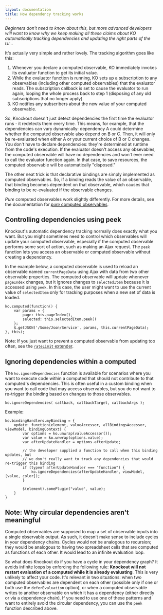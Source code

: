 ```yaml
---
layout: documentation
title: How dependency tracking works
---
```


*Beginners don't need to know about this, but more advanced developers will want to know why we keep making all these claims about KO automatically tracking dependencies and updating the right parts of the UI...*

It's actually very simple and rather lovely. The tracking algorithm goes like this:

1. Whenever you declare a computed observable, KO immediately invokes its evaluator function to get its initial value.
1. While the evaluator function is running, KO sets up a subscription to any observables (including other computed observables) that the evaluator reads. The subscription callback is set to cause the evaluator to run again, looping the whole process back to step 1 (disposing of any old subscriptions that no longer apply).
1. KO notifies any subscribers about the new value of your computed observable.

So, Knockout doesn't just detect dependencies the first time the evaluator runs - it redetects them every time. This means, for example, that the dependencies can vary dynamically: dependency A could determine whether the computed observable also depend on B or C. Then, it will only be re-evaluated when either A or your current choice of B or C changes. You don't have to declare dependencies: they're determined at runtime from the code's execution. If the evaluator doesn't access any obsevables, the computed observable will have no dependencies and won't ever need to call the evaluator function again. In that case, to save resources, the computed observable will be automatically "disposed."

The other neat trick is that declarative bindings are simply implemented as computed observables. So, if a binding reads the value of an observable, that binding becomes dependent on that observable, which causes that binding to be re-evaluated if the observable changes.

*Pure* computed observables work slightly differently. For more details, see the documentation for [*pure* computed observables](computed-pure.html).

## Controlling dependencies using peek

Knockout's automatic dependency tracking normally does exactly what you want. But you might sometimes need to control which observables will update your computed observable, especially if the computed observable performs some sort of action, such as making an Ajax request. The `peek` function lets you access an observable or computed observable without creating a dependency.

In the example below, a computed observable is used to reload an observable named `currentPageData` using Ajax with data from two other observable properties. The computed observable will update whenever `pageIndex` changes, but it ignores changes to `selectedItem` because it is accessed using `peek`. In this case, the user might want to use the current value of `selectedItem` only for tracking purposes when a new set of data is loaded.

    ko.computed(function() {
        var params = {
            page: this.pageIndex(),
            selected: this.selectedItem.peek()
        };
        $.getJSON('/Some/Json/Service', params, this.currentPageData);
    }, this);

Note: If you just want to prevent a computed observable from updating too often, see the [`rateLimit` extender](rateLimit-observable.html).

## Ignoring dependencies within a computed

The `ko.ignoreDependencies` function is available for scenarios where you want to execute code within a computed that should not contribute to that computed's dependencies. This is often useful in a custom binding when you want to call code that may access observables, but you do not want to re-trigger the binding based on changes to those observables.

    ko.ignoreDependencies( callback, callbackTarget, callbackArgs );

Example:

    ko.bindingHandlers.myBinding = {
        update: function(element, valueAccessor, allBindingsAccessor, viewModel, bindingContext) {
            var options = ko.unwrap(valueAccessor());
            var value = ko.unwrap(options.value);
            var afterUpdateHandler = options.afterUpdate;

            // the developer supplied a function to call when this binding updates, but
            // we don't really want to track any dependencies that would re-trigger this binding
            if (typeof afterUpdateHandler === "function") {
                ko.ignoreDependencies(afterUpdateHandler, viewModel, [value, color]);
            }

            $(element).somePlugin("value", value);
        }
    }

## Note: Why circular dependencies aren't meaningful

Computed observables are supposed to map a set of observable inputs into a single observable output. As such, it doesn't make sense to include cycles in your dependency chains. Cycles would *not* be analogous to recursion; they would be analogous to having two spreadsheet cells that are computed as functions of each other. It would lead to an infinite evaluation loop.

So what does Knockout do if you have a cycle in your dependency graph? It avoids infinite loops by enforcing the following rule: **Knockout will not restart evaluation of a computed while it is already evaluating**. This is very unlikely to affect your code. It's relevant in two situations: when two computed observables are dependent on each other (possible only if one or both use the `deferEvaluation` option), or when a computed observable writes to another observable on which it has a dependency (either directly or via a dependency chain). If you need to use one of these patterns and want to entirely avoid the circular dependency, you can use the `peek` function described above.
